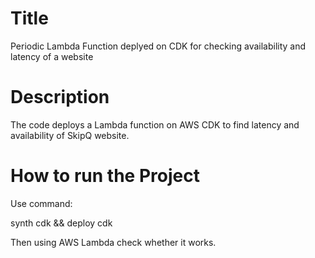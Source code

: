 # Title

Periodic Lambda Function deplyed on CDK for checking availability and latency of a website

# Description

The code deploys a Lambda function on AWS CDK to find latency and availability of SkipQ website.

# How to run the Project

Use command:

synth cdk && deploy cdk

Then using AWS Lambda check whether it works.
